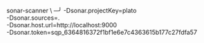 sonar-scanner \                                                                              ─╯
  -Dsonar.projectKey=plato \
  -Dsonar.sources=. \
  -Dsonar.host.url=http://localhost:9000 \
  -Dsonar.token=sqp_6364816372f1bf1e6e7c4363615b177c27fdfa57